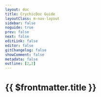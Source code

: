 ```yaml
---
layout: doc
title: CrychicDoc Guide
layoutClass: m-nav-layout
sidebar: false
noguide: true
prev: false
next: false
editLink: false
editor: false
gitChangelog: false
showComment: false
metadata: false
outline: [2,2]
---
```

<style src="../../../.vitepress/theme/style/nav.scss"></style>

<script setup>
import { ref } from "vue";
import { NAV_DATA } from '../Components/guide.ts'
const NAV_DATAS = ref(NAV_DATA)
</script>

# {{ $frontmatter.title }}

<MNavLinks v-for="{title, items} in NAV_DATAS" :title="title" :items="items"/>
